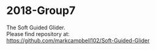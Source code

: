 # 2018-Group7

The Soft Guided Glider.\
Please find repository at:\
https://github.com/markcampbell102/Soft-Guided-Glider
